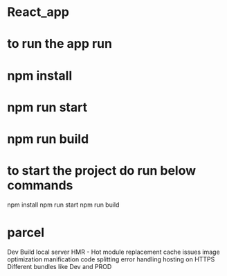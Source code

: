 # React_app

# to run the app run
# npm install
# npm run start
# npm run build

# to start the project do run below commands
npm install
npm run start
npm run build

# parcel
Dev Build
local server
HMR - Hot module replacement
cache issues
image optimization
manification
code splitting
error handling
hosting on HTTPS
Different bundles like Dev and PROD
